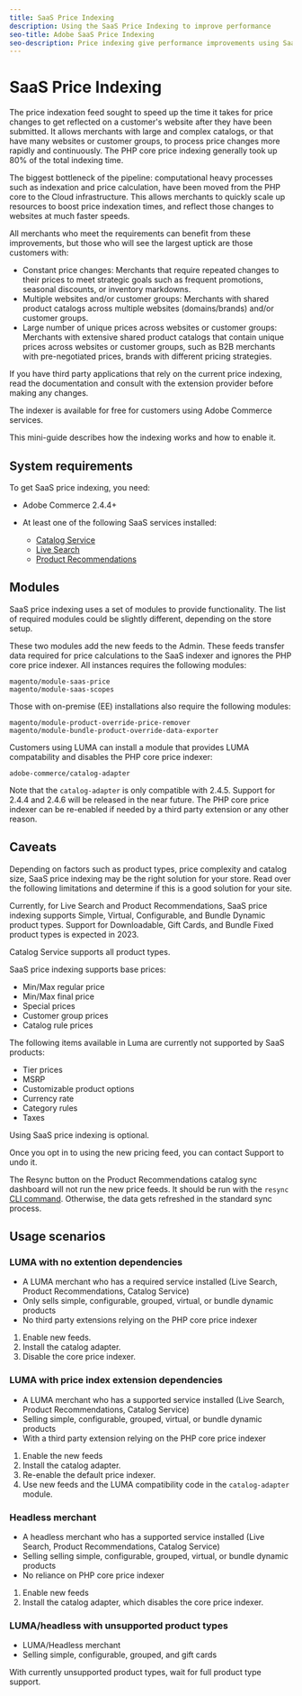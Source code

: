 ```yaml
---
title: SaaS Price Indexing
description: Using the SaaS Price Indexing to improve performance
seo-title: Adobe SaaS Price Indexing
seo-description: Price indexing give performance improvements using SaaS infrastructure
---
```

# SaaS Price Indexing

The price indexation feed sought to speed up the time it takes for price changes to get reflected on a customer's website after they have been submitted. It allows merchants with large and complex catalogs, or that have many websites or customer groups, to process price changes more rapidly and continuously. The PHP core price indexing generally took up 80% of the total indexing time.

The biggest bottleneck of the pipeline: computational heavy processes such as indexation and price calculation, have been moved from the PHP core to the Cloud infrastructure. This allows merchants to quickly scale up resources to boost price indexation times, and reflect those changes to websites at much faster speeds.

All merchants who meet the requirements can benefit from these improvements, but those who will see the largest uptick are those customers with: 

* Constant price changes: Merchants that require repeated changes to their prices to meet strategic goals such as frequent promotions, seasonal discounts, or inventory markdowns.
* Multiple websites and/or customer groups: Merchants with shared product catalogs across multiple websites (domains/brands) and/or customer groups. 
* Large number of unique prices across websites or customer groups: Merchants with extensive shared product catalogs that contain unique prices across websites or customer groups, such as B2B merchants with pre-negotiated prices, brands with different pricing strategies.

If you have third party applications that rely on the current price indexing, read the documentation and consult with the extension provider before making any changes. 

The indexer is available for free for customers using Adobe Commerce services.

This mini-guide describes how the indexing works and how to enable it.

## System requirements

To get SaaS price indexing, you need:

* Adobe Commerce 2.4.4+
* At least one of the following SaaS services installed:

    * [Catalog Service](../catalog-service/overview.md)
    * [Live Search](../live-search/guide-overview.md)
    * [Product Recommendations](../product-recommendations/guide-overview.md)

## Modules

SaaS price indexing uses a set of modules to provide functionality. The list of required modules could be slightly different, depending on the store setup.

These two modules add the new feeds to the Admin. These feeds transfer data required for price calculations to the SaaS indexer and ignores the PHP core price indexer.
All instances requires the following modules:

```
magento/module-saas-price
magento/module-saas-scopes
```

Those with on-premise (EE) installations also require the following modules:

```
magento/module-product-override-price-remover
magento/module-bundle-product-override-data-exporter
```

Customers using LUMA can install a module that provides LUMA compatability and disables the PHP core price indexer:

```
adobe-commerce/catalog-adapter
```

Note that the `catalog-adapter` is only compatible with 2.4.5. Support for 2.4.4 and 2.4.6 will be released in the near future.
The PHP core price indexer can be re-enabled if needed by a third party extension or any other reason.

## Caveats

Depending on factors such as product types, price complexity and catalog size, SaaS price indexing may be the right solution for your store. Read over the following limitations and determine if this is a good solution for your site.

Currently, for Live Search and Product Recommendations, SaaS price indexing supports Simple, Virtual, Configurable, and Bundle Dynamic product types.
Support for Downloadable, Gift Cards, and Bundle Fixed product types is expected in 2023.

Catalog Service supports all product types.

SaaS price indexing supports base prices:

* Min/Max regular price
* Min/Max final price
* Special prices
* Customer group prices 
* Catalog rule prices

The following items available in Luma are currently not supported by SaaS products:

* Tier prices
* MSRP
* Customizable product options
* Currency rate
* Category rules
* Taxes

Using SaaS price indexing is optional.

Once you opt in to using the new pricing feed, you can contact Support to undo it.

The Resync button on the Product Recommendations catalog sync dashboard will not run the new price feeds. It should be run with the `resync` [CLI command](https://experienceleague.adobe.com/docs/commerce-merchant-services/user-guides/data-services/catalog-sync.html#resynccmdline). Otherwise, the data gets refreshed in the standard sync process.

## Usage scenarios

### LUMA with no extention dependencies

* A LUMA merchant who has a required service installed (Live Search, Product Recommendations, Catalog Service)
* Only sells simple, configurable, grouped, virtual, or bundle dynamic products
* No third party extensions relying on the PHP core price indexer

1. Enable new feeds.
1. Install the catalog adapter.
1. Disable the core price indexer.

### LUMA with price index extension dependencies

* A LUMA merchant who has a supported service installed (Live Search, Product Recommendations, Catalog Service)
* Selling simple, configurable, grouped, virtual, or bundle dynamic products
* With a third party extension relying on the PHP core price indexer

1. Enable the new feeds
1. Install the catalog adapter.
1. Re-enable the default price indexer. 
1. Use new feeds and the LUMA compatibility code in the `catalog-adapter` module.

### Headless merchant

* A headless merchant who has a supported service installed (Live Search, Product Recommendations, Catalog Service)
* Selling selling simple, configurable, grouped, virtual, or bundle dynamic products
* No reliance on PHP core price indexer

1. Enable new feeds
1. Install the catalog adapter, which disables the core price indexer.

### LUMA/headless with unsupported product types

* LUMA/Headless merchant
* Selling simple, configurable, grouped, and gift cards

With currently unsupported product types, wait for full product type support.
